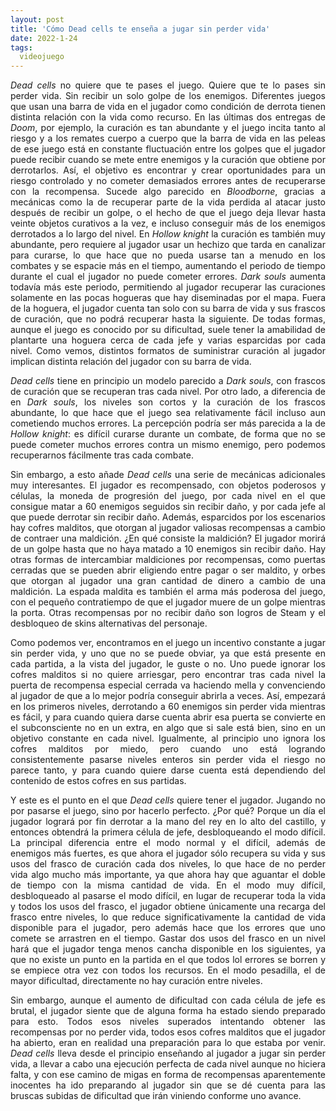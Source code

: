 ```yaml
---
layout: post
title: 'Cómo Dead cells te enseña a jugar sin perder vida'
date: 2022-1-24
tags:
  videojuego
---
```

<p style='text-align: justify;'><i>Dead cells</i> no quiere que te pases el juego. Quiere que te lo pases sin perder vida. Sin recibir un solo golpe de los enemigos. Diferentes juegos que usan una barra de vida en el jugador como condición de derrota tienen distinta relación con la vida como recurso. En las últimas dos entregas de <i>Doom</i>, por ejemplo, la curación es tan abundante y el juego incita tanto al riesgo y a los remates cuerpo a cuerpo que la barra de vida en las peleas de ese juego está en constante fluctuación entre los golpes que el jugador puede recibir cuando se mete entre enemigos y la curación que obtiene por derrotarlos. Así, el objetivo es encontrar y crear oportunidades para un riesgo controlado y no cometer demasiados errores antes de recuperarse con la recompensa. Sucede algo parecido en <i>Bloodborne</i>, gracias a mecánicas como la de recuperar parte de la vida perdida al atacar justo después de recibir un golpe, o el hecho de que el juego deja llevar hasta veinte objetos curativos a la vez, e incluso conseguir más de los enemigos derrotados a lo largo del nivel. En <i>Hollow knight</i> la curación es también muy abundante, pero requiere al jugador usar un hechizo que tarda en canalizar para curarse, lo que hace que no pueda usarse tan a menudo en los combates y se espacie más en el tiempo, aumentando el periodo de tiempo durante el cual el jugador no puede cometer errores. <i>Dark souls</i> aumenta todavía más este periodo, permitiendo al jugador recuperar las curaciones solamente en las pocas hogueras que hay diseminadas por el mapa. Fuera de la hoguera, el jugador cuenta tan solo con su barra de vida y sus frascos de curación, que no podrá recuperar hasta la siguiente. De todas formas, aunque el juego es conocido por su dificultad, suele tener la amabilidad de plantarte una hoguera cerca de cada jefe y varias esparcidas por cada nivel. Como vemos, distintos formatos de suministrar curación al jugador implican distinta relación del jugador con su barra de vida.</p>

<p style='text-align: justify;'><i>Dead cells</i> tiene en principio un modelo parecido a <i>Dark souls</i>, con frascos de curación que se recuperan tras cada nivel. Por otro lado, a diferencia de en <i>Dark souls</i>, los niveles son cortos y la curación de los frascos abundante, lo que hace que el juego sea relativamente fácil incluso aun cometiendo muchos errores. La percepción podría ser más parecida a la de <i>Hollow knight</i>: es difícil curarse durante un combate, de forma que no se puede cometer muchos errores contra un mismo enemigo, pero podemos recuperarnos fácilmente tras cada combate.</p>

<p style='text-align: justify;'>Sin embargo, a esto añade <i>Dead cells</i> una serie de mecánicas adicionales muy interesantes. El jugador es recompensado, con objetos poderosos y células, la moneda de progresión del juego, por cada nivel en el que consigue matar a 60 enemigos seguidos sin recibir daño, y por cada jefe al que puede derrotar sin recibir daño. Además, esparcidos por los escenarios hay cofres malditos, que otorgan al jugador valiosas recompensas a cambio de contraer una maldición. ¿En qué consiste la maldición? El jugador morirá de un golpe hasta que no haya matado a 10 enemigos sin recibir daño. Hay otras formas de intercambiar maldiciones por recompensas, como puertas cerradas que se pueden abrir eligiendo entre pagar o ser maldito, y orbes que otorgan al jugador una gran cantidad de dinero a cambio de una maldición. La espada maldita es también el arma más poderosa del juego, con el pequeño contratiempo de que el jugador muere de un golpe mientras la porta. Otras recompensas por no recibir daño son logros de Steam y el desbloqueo de skins alternativas del personaje.</p>

<p style='text-align: justify;'>Como podemos ver, encontramos en el juego un incentivo constante a jugar sin perder vida, y uno que no se puede obviar, ya que está presente en cada partida, a la vista del jugador, le guste o no. Uno puede ignorar los cofres malditos si no quiere arriesgar, pero encontrar tras cada nivel la puerta de recompensa especial cerrada va haciendo mella y convenciendo al jugador de que a lo mejor podría conseguir abrirla a veces. Así, empezará en los primeros niveles, derrotando a 60 enemigos sin perder vida mientras es fácil, y para cuando quiera darse cuenta abrir esa puerta se convierte en el subconsciente no en un extra, en algo que si sale está bien, sino en un objetivo constante en cada nivel. Igualmente, al principio uno ignora los cofres malditos por miedo, pero cuando uno está logrando consistentemente pasarse niveles enteros sin perder vida el riesgo no parece tanto, y para cuando quiere darse cuenta está dependiendo del contenido de estos cofres en sus partidas.</p>

<p style='text-align: justify;'>Y este es el punto en el que <i>Dead cells</i> quiere tener el jugador. Jugando no por pasarse el juego, sino por hacerlo perfecto. ¿Por qué? Porque un día el jugador logrará por fin derrotar a la mano del rey en lo alto del castillo, y entonces obtendrá la primera célula de jefe, desbloqueando el modo difícil. La principal diferencia entre el modo normal y el difícil, además de enemigos más fuertes, es que ahora el jugador sólo recupera su vida y sus usos del frasco de curación cada dos niveles, lo que hace de no perder vida algo mucho más importante, ya que ahora hay que aguantar el doble de tiempo con la misma cantidad de vida. En el modo muy difícil, desbloqueado al pasarse el modo difícil, en lugar de recuperar toda la vida y todos los usos del frasco, el jugador obtiene únicamente una recarga del frasco entre niveles, lo que reduce significativamente la cantidad de vida disponible para el jugador, pero además hace que los errores que uno comete se arrastren en el tiempo. Gastar dos usos del frasco en un nivel hará que el jugador tenga menos cancha disponible en los siguientes, ya que no existe un punto en la partida en el que todos lol errores se borren y se empiece otra vez con todos los recursos. En el modo pesadilla, el de mayor dificultad, directamente no hay curación entre niveles.</p>

<p style='text-align: justify;'>Sin embargo, aunque el aumento de dificultad con cada célula de jefe es brutal, el jugador siente que de alguna forma ha estado siendo preparado para esto. Todos esos niveles superados intentando obtener las recompensas por no perder vida, todos esos cofres malditos que el jugador ha abierto, eran en realidad una preparación para lo que estaba por venir. <i>Dead cells</i> lleva desde el principio enseñando al jugador a jugar sin perder vida, a llevar a cabo una ejecución perfecta de cada nivel aunque no hiciera falta, y con ese camino de migas en forma de recompensas aparentemente inocentes ha ido preparando al jugador sin que se dé cuenta para las bruscas subidas de dificultad que irán viniendo conforme uno avance.</p>
